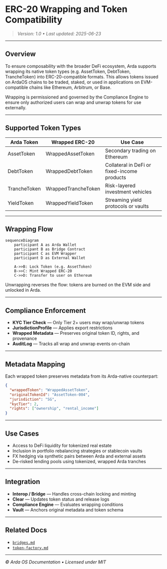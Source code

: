 # ERC-20 Wrapping and Token Compatibility

> *Version: 1.0 • Last updated: 2025-06-23*

---

## Overview

To ensure composability with the broader DeFi ecosystem, Arda supports wrapping its native token types (e.g. AssetToken, DebtToken, TrancheToken) into ERC-20-compatible formats. This allows tokens issued on ArdaOS chains to be traded, staked, or used in applications on EVM-compatible chains like Ethereum, Arbitrum, or Base.

Wrapping is permissioned and governed by the Compliance Engine to ensure only authorized users can wrap and unwrap tokens for use externally.

---

## Supported Token Types

| Arda Token | Wrapped ERC-20 | Use Case |
|------------|----------------|----------|
| AssetToken | WrappedAssetToken | Secondary trading on Ethereum |
| DebtToken | WrappedDebtToken | Collateral in DeFi or fixed-income products |
| TrancheToken | WrappedTrancheToken | Risk-layered investment vehicles |
| YieldToken | WrappedYieldToken | Streaming yield protocols or vaults |

---

## Wrapping Flow

```mermaid
sequenceDiagram
    participant A as Arda Wallet
    participant B as Bridge Contract
    participant C as EVM Wrapper
    participant D as External Wallet

    A->>B: Lock Token (e.g. AssetToken)
    B->>C: Mint Wrapped ERC-20
    C->>D: Transfer to user on Ethereum
```

Unwrapping reverses the flow: tokens are burned on the EVM side and unlocked in Arda.

---

## Compliance Enforcement

- **KYC Tier Check** — Only Tier 2+ users may wrap/unwrap tokens
- **JurisdictionProfile** — Applies export restrictions
- **Wrapped Metadata** — Preserves original token ID, rights, and provenance
- **AuditLog** — Tracks all wrap and unwrap events on-chain

---

## Metadata Mapping

Each wrapped token preserves metadata from its Arda-native counterpart:

```json
{
  "wrappedToken": "WrappedAssetToken",
  "originalTokenId": "AssetToken-004",
  "jurisdiction": "SG",
  "kycTier": 2,
  "rights": ["ownership", "rental_income"]
}
```

---

## Use Cases

- Access to DeFi liquidity for tokenized real estate
- Inclusion in portfolio rebalancing strategies or stablecoin vaults
- FX hedging via synthetic pairs between Arda and external assets
- De-risked lending pools using tokenized, wrapped Arda tranches

---

## Integration

- **Interop / Bridge** — Handles cross-chain locking and minting
- **Clear** — Updates token status and release logs
- **Compliance Engine** — Evaluates wrapping conditions
- **Vault** — Anchors original metadata and token schema

---

## Related Docs

- [`bridges.md`](./bridges.md)
- [`token-factory.md`](../arda-core/token-factory.md)

---

*© Arda OS Documentation • Licensed under MIT*
